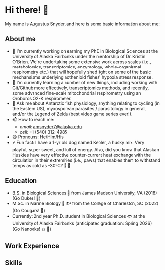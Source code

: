 # Hi there! 👋
My name is Augustus Snyder, and here is some basic information about me:

## About me

- 🔭 I’m currently working on earning my PhD in Biological Sciences at the University of Alaska Fairbanks under the mentorship of Dr. Kristin O'Brien. We're undertaking some extensive work across scales (i.e., metabolomics, transcriptomics, enzymology, whole-organismal respirometry etc.) that will hopefully shed light on some of the basic mechansisms underlying nothenioid fishes' hypoxia stress response.
- :brain: I’m currently learning a number of new things, including working with Git/Github more effectively, transcriptomics methods, and recently, some advanced fine-scale mitochondrial respirometry using an Oroboros O2-K respirometer.
- 💬 Ask me about Antarctic fish physiology, anything relating to cycling (in the Eastern US), myxosporean parasites / parasitology in general, and/or the Legend of Zelda (best video game series ever!).
- 📫 How to reach me: 
  * _email_: amsnyder7@alaska.edu
  * _cell_: +1 (540) 312-4985
- 😄 Pronouns: He/Him/His
- ⚡ Fun fact: I have a 1-yr old dog named Kepler, a husky mix. Very playful, super sweet, and full of energy. Also, did you know that Alaskan Huskies have very effective counter-current heat exchange with the circulation in their extremities (i.e., paws) that enables them to withstand temps as cold as -30°C? :wolf: :paw_prints:

## Education
- B.S. in Biological Sciences :herb: from James Madson University, VA (2018) (Go Dukes! :dog:)
- M.Sc. in Marine Biology :octopus: :fish: from the College of Charleston, SC (2022) (Go Cougars! :leopard:)
- Currently: 2nd year Ph.D. student in Biological Sciences :fish: at the University of Alaska Fairbanks (anticipated graduation: Spring 2026) (Go Nanooks! :snowman: :bear:)

## Work Experience


## Skills

<!--
**Augustus-M-Snyder/Augustus-M-Snyder** is a ✨ _special_ ✨ repository because its `README.md` (this file) appears on your GitHub profile.

Here are some ideas to get you started:

- 🔭 I’m currently working on ...
- 🌱 I’m currently learning ...
- 👯 I’m looking to collaborate on ...
- 🤔 I’m looking for help with ...
- 💬 Ask me about ...
- 📫 How to reach me: ...
- 😄 Pronouns: ...
- ⚡ Fun fact: ...
-->
